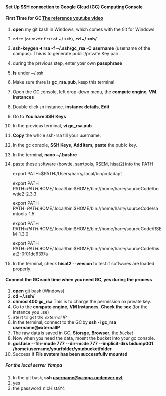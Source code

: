 #### Set Up SSH connection to Google Cloud (GC) Computing Console

#### First Time for GC [The reference youtube video](https://www.youtube.com/watch?v=R8C66NwMJLs&t=0s&list=WL&index=2)

1. **open** my git bash in Windows, which comes with the Git for Windows
2. cd to (or mkdir first of ~/.ssh), **cd ~/.ssh/**
3. **ssh-keygen -t rsa -f ~/.ssh/gc_rsa -C username** (username of the campus). This is to generate public/private Key pair
4. during the previous step, enter your own **passphrase**
5. **ls** under ~/.ssh
6. Make sure there is **gc_rsa.pub**, keep this terminal 
7. Open the GC console, left drop-down menu, the **compute engine**, **VM Instances**
8. Double click an instance. **instance details**, **Edit**
9. Go to **You have SSH Keys**
10. In the previous terminal, **vi gc_rsa.pub**
11. **Copy** the whole ssh-rsa till your username.
12. In the gc console, **SSH Keys**, **Add item**, **paste** the public key. 
13. In the terminal, **nano ~/.bashrc**
14. paste these software (bowtie, samtools, RSEM, hisat2) into the PATH
    
    export PATH=$PATH:/Users/harry/.local/bin/cutadapt

    export PATH PATH=$PATH:$HOME/.local/bin:$HOME/bin://home/harry/sourceCode/bowtie2-2.3.3

    export PATH PATH=$PATH:$HOME/.local/bin:$HOME/bin://home/harry/sourceCode/samtools-1.5

    export PATH PATH=$PATH:$HOME/.local/bin:$HOME/bin://home/harry/sourceCode/RSEM-1.3.0

    export PATH PATH=$PATH:$HOME/.local/bin:$HOME/bin://home/harry/sourceCode/hisat2-0f01dc6397a
    
15. In the terminal, check **hisat2 --version** to test if softwares are loaded properly

#### Connect the GC each time when you need GC, yes during the process

1. **open** git bash (Windows)
2. **cd ~/.ssh/**
3. **chmod 400 gc_rsa** This is to change the permission on private key.
4. Go to the **compute engine**, **VM Instances**, **Check the box** (for the instance you use)
5. **start** to get the *external IP*
6. In the terminal, connect to the GC by **ssh -i gc_rsa username@externalIP**
7. The raw data is saved in GC, **Storage**, **Browser**, the *bucket*
8. Now when you need the data, mount the bucket into your gc console.
9. **gcsfuse --file-mode 777 --dir-mode 777 --implicit-dirs bidump001 /home/username/yourfolder/yourbucketfolder**
10. Success if **File system has been successfully mounted**


##### For the local server Yampa
1. In the git bash, **ssh username@yampa.ucdenver.pvt**
2. yes
3. the password, nIcHistaY4









